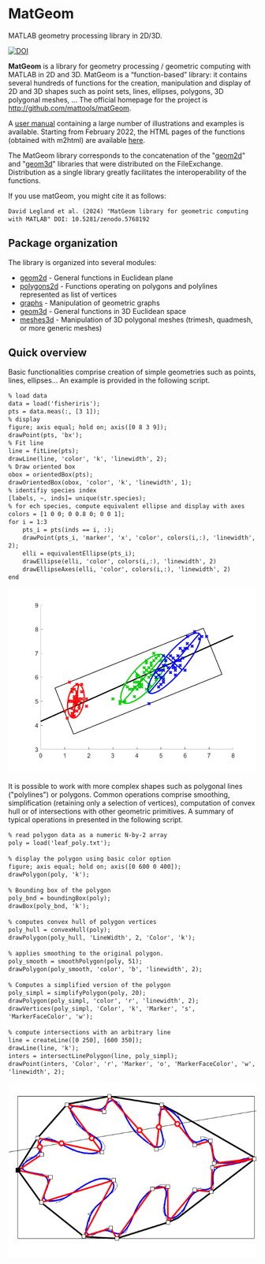 # MatGeom
MATLAB geometry processing library in 2D/3D.

[![DOI](https://zenodo.org/badge/DOI/10.5281/zenodo.7799184.svg)](https://doi.org/10.5281/zenodo.5768192)

**MatGeom** is a library for geometry processing / geometric computing with MATLAB in 2D and 3D. 
MatGeom is a “function-based” library: it contains several hundreds of functions for the creation,
manipulation and display of 2D and 3D shapes such as point sets, lines, ellipses, polygons, 
3D polygonal meshes, ...
The official homepage for the project is http://github.com/mattools/matGeom. 

A [user manual](https://github.com/mattools/matGeom/releases/download/v1.2.8/matGeom-manual-1.2.8.pdf) 
containing a large number of illustrations and examples is available.
Starting from February 2022, the HTML pages of the functions (obtained with m2html) are available 
[here](https://mattools.github.io/matGeom/api/index.html).

The MatGeom library corresponds to the concatenation of the 
"[geom2d](https://fr.mathworks.com/matlabcentral/fileexchange/7844-geom2d)" 
and 
"[geom3d](https://fr.mathworks.com/matlabcentral/fileexchange/24484-geom3d)" 
libraries that were distributed on the FileExchange. Distribution as a single library greatly 
facilitates the interoperability of the functions.

If you use matGeom, you might cite it as follows:
```
David Legland et al. (2024) "MatGeom library for geometric computing with MATLAB" DOI: 10.5281/zenodo.5768192
```

## Package organization
The library is organized into several modules:
* [geom2d](https://github.com/mattools/matGeom/wiki/geom2d "geom2d Wiki page") - General functions in Euclidean plane
* [polygons2d](https://github.com/mattools/matGeom/wiki/polygons2d "polygons2d Wiki page") - Functions operating on polygons and polylines represented as list of vertices
* [graphs](https://github.com/mattools/matGeom/wiki/graphs "graphs Wiki page") - Manipulation of geometric graphs
* [geom3d](https://github.com/mattools/matGeom/wiki/geom3d "geom3d Wiki page") - General functions in 3D Euclidean space
* [meshes3d](https://github.com/mattools/matGeom/wiki/meshes3d "meshes3d Wiki page") - Manipulation of 3D polygonal meshes (trimesh, quadmesh, or more generic meshes)

## Quick overview
Basic functionalities comprise creation of simple geometries such as points, lines, ellipses... 
An example is provided in the following script.

    % load data
    data = load('fisheriris');
    pts = data.meas(:, [3 1]);
    % display
    figure; axis equal; hold on; axis([0 8 3 9]);
    drawPoint(pts, 'bx');
    % Fit line
    line = fitLine(pts);
    drawLine(line, 'color', 'k', 'linewidth', 2);
    % Draw oriented box
    obox = orientedBox(pts);
    drawOrientedBox(obox, 'color', 'k', 'linewidth', 1);
    % identifiy species index
    [labels, ~, inds]= unique(str.species);
    % for ech species, compute equivalent ellipse and display with axes
    colors = [1 0 0; 0 0.8 0; 0 0 1];
    for i = 1:3
        pts_i = pts(inds == i, :);
        drawPoint(pts_i, 'marker', 'x', 'color', colors(i,:), 'linewidth', 2);
        elli = equivalentEllipse(pts_i);
        drawEllipse(elli, 'color', colors(i,:), 'linewidth', 2)
        drawEllipseAxes(elli, 'color', colors(i,:), 'linewidth', 2)
    end

![Computation of equivalent ellipses, oriented box, and fitting line from set of points](https://github.com/mattools/matGeom/blob/master/docs/images/demo_geom2d_iris.png)

It is possible to work with more complex shapes such as polygonal lines ("polylines") or polygons.
Common operations comprise smoothing, simplification (retaining only a selection of vertices), 
computation of convex hull or of intersections with other geometric primitives. 
A summary of typical operations in presented in the following script.

    % read polygon data as a numeric N-by-2 array
    poly = load('leaf_poly.txt');
    
    % display the polygon using basic color option
    figure; axis equal; hold on; axis([0 600 0 400]);
    drawPolygon(poly, 'k');
    
    % Bounding box of the polygon
    poly_bnd = boundingBox(poly);
    drawBox(poly_bnd, 'k');
    
    % computes convex hull of polygon vertices
    poly_hull = convexHull(poly);
    drawPolygon(poly_hull, 'LineWidth', 2, 'Color', 'k');
    
    % applies smoothing to the original polygon.
    poly_smooth = smoothPolygon(poly, 51);
    drawPolygon(poly_smooth, 'color', 'b', 'linewidth', 2);
    
    % Computes a simplified version of the polygon
    poly_simpl = simplifyPolygon(poly, 20);
    drawPolygon(poly_simpl, 'color', 'r', 'linewidth', 2);
    drawVertices(poly_simpl, 'Color', 'k', 'Marker', 's', 'MarkerFaceColor', 'w');
    
    % compute intersections with an arbitrary line
    line = createLine([0 250], [600 350]);
    drawLine(line, 'k');
    inters = intersectLinePolygon(line, poly_simpl);
    drawPoint(inters, 'Color', 'r', 'Marker', 'o', 'MarkerFaceColor', 'w', 'linewidth', 2);

![Summary of polygon processing operations: smoothing, simplification, convex hull, intersection with lines.](https://github.com/mattools/matGeom/blob/master/docs/images/leafPoly_variousOps.png)
